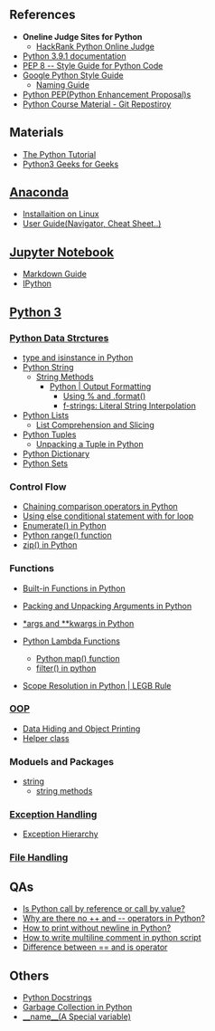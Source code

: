 ## References
<ul>
  <li><strong>Oneline Judge Sites for Python</strong>
    <ul>
      <li><a href="https://www.hackerrank.com/domains/python">HackRank Python Online Judge</a></li>
    </ul>
   </li>
  
  <li><a href="https://docs.python.org/3/">Python 3.9.1 documentation</a></li>
  
  <li><a href="https://www.python.org/dev/peps/pep-0008/">PEP 8 -- Style Guide for Python Code</a></li>
  
  <li><a href="https://google.github.io/styleguide/pyguide.html">Google Python Style Guide</a>
    <ul>
      <li><a href="https://google.github.io/styleguide/pyguide.html#s3.16-naming">Naming Guide</a></li>
    </ul>
  </li>
  
  <li><a href="https://www.python.org/dev/peps/">Python PEP(Python Enhancement Proposal)s</a></li>
  
  <li><a href="https://github.com/Pierian-Data/Complete-Python-3-Bootcamp">Python Course Material - Git Repostiroy</a></li>
</ul>


## Materials
<ul>
  <li><a href="https://docs.python.org/3/tutorial/">The Python Tutorial</a></li>
    
  <li><a href="https://www.geeksforgeeks.org/python-programming-language/">Python3 Geeks for Geeks</a></li>
</ul>


## [Anaconda](https://www.anaconda.com/products/individual)
<ul>
  <li><a href="https://docs.anaconda.com/anaconda/install/linux/">Installaition on Linux</a></li>
  
  <li><a href="https://docs.anaconda.com/anaconda/user-guide/">User Guide(Navigator, Cheat Sheet..)</a></li>
</ul>


## [Jupyter Notebook](https://jupyter-notebook.readthedocs.io/en/stable/notebook.html#)
<ul>
  <li><a href="https://t.ly/fsfD">Markdown Guide</a></li>
  
  <li><a href="https://ipython.org/">IPython</a></li>
</ul>


## [Python 3](https://docs.python.org/3/)

### [Python Data Strctures](https://t.ly/GSrU)
<ul>
  <li><a href="https://www.geeksforgeeks.org/type-isinstance-python/">type and isinstance in Python</a></li>
  
  <li><a href="https://www.geeksforgeeks.org/python-strings/">Python String</a>
    <ul>
      <li><a href="https://docs.python.org/3/library/stdtypes.html#string-methods">String Methods</a>
        <ul>
          <li><a href="https://www.geeksforgeeks.org/python-output-formatting/">Python | Output Formatting</a>
            <ul>
              <li><a href="https://www.python.org/dev/peps/pep-3101/">Using % and .format()</a></li>
              <li><a href="https://t.ly/iebt">f-strings: Literal String Interpolation</a></li>
            </ul>
          </li>
        </ul>
      </li>
    </ul>
  </li>
  
  <li><a href="https://www.geeksforgeeks.org/python-list/?ref=lbp">Python Lists</a>
    <ul>
      <li><a href="https://t.ly/XTLJ">List Comprehension and Slicing</a></li>
    </ul>
  </li>
  
  <li><a href="https://www.geeksforgeeks.org/python-tuples/?ref=lbp">Python Tuples</a>
    <ul>
      <li><a href="https://www.geeksforgeeks.org/unpacking-a-tuple-in-python/">Unpacking a Tuple in Python</a></li>
    </ul>
  </li>
  
  <li><a href="https://www.geeksforgeeks.org/python-dictionary/?ref=lbp">Python Dictionary</a></li>
  
  <li><a href="https://www.geeksforgeeks.org/python-sets/">Python Sets</a></li>
</ul>

### Control Flow
<ul>
  <li><a href="https://www.geeksforgeeks.org/chaining-comparison-operators-python/?ref=lbp">Chaining comparison operators in Python</a></li>
  
  <li><a href="https://t.ly/Gn52">Using else conditional statement with for loop</a></li>
  
  <li><a href="https://t.ly/9DCN">Enumerate() in Python</a></li>
  
  <li><a href="https://www.geeksforgeeks.org/python-range-function/">Python range() function</a></li>
  
  <li><a href="https://www.geeksforgeeks.org/zip-in-python/">zip() in Python</a></li>
</ul>

### Functions
- [Built-in Functions in Python](https://docs.python.org/3/library/functions.html)

- [Packing and Unpacking Arguments in Python](https://www.geeksforgeeks.org/packing-and-unpacking-arguments-in-python/)
  
- [\*args and \*\*kwargs in Python](https://www.geeksforgeeks.org/args-kwargs-python/)
  
- [Python Lambda Functions](https://t.ly/QEAZ)
  - [Python map() function](https://t.ly/NeLB)
  - [filter() in python](https://t.ly/ZfwE)
 
- [Scope Resolution in Python | LEGB Rule](https://t.ly/wEtY)

### [OOP](https://t.ly/vJUW)
- [Data Hiding and Object Printing](https://t.ly/QTdD)
- [Helper class](https://t.ly/XiXM)


### Moduels and Packages
<ul>
  <li><a href="https://t.ly/ddEB">string</a>
    <ul>
      <li><a href="https://docs.python.org/3/library/stdtypes.html#string-methods">string methods</a></li>
    </ul>
  </li>
</ul>


### [Exception Handling](https://www.geeksforgeeks.org/python-exception-handling/?ref=lbp)
<ul>
  <li><a href="https://docs.python.org/3.8/library/exceptions.html#exception-hierarchy">Exception Hierarchy</a></li>
</ul>

### [File Handling](https://www.geeksforgeeks.org/file-handling-python/?ref=lbp)


## QAs
<ul>
  <li><a href="https://t.ly/PDSW">Is Python call by reference or call by value?</a></li>
  
  <li><a href="https://stackoverflow.com/questions/3654830/why-are-there-no-and-operators-in-python">Why are there no ++ and --​ operators in Python?</a></li>
  
  <li><a href="https://www.geeksforgeeks.org/print-without-newline-python/">How to print without newline in Python?</a></li>
  
  <li><a href="https://www.geeksforgeeks.org/multiline-comments-in-python/">How to write multiline comment in python script</a></li>
  
  <li><a href="https://www.geeksforgeeks.org/difference-operator-python/">Difference between == and is operator</a></li>
</ul>


## Others
- [Python Docstrings](https://www.geeksforgeeks.org/python-docstrings/)
- [Garbage Collection in Python](https://www.geeksforgeeks.org/garbage-collection-python/)
- [\_\_name\_\_(A Special variable)](https://t.ly/1Wiz)
